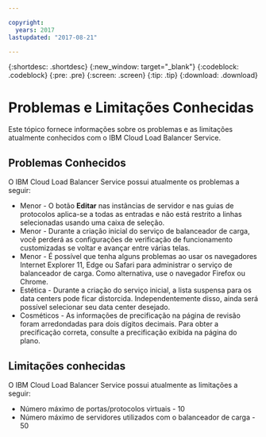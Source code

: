 ```yaml
---

copyright:
  years: 2017
lastupdated: "2017-08-21"

---
```


{:shortdesc: .shortdesc}
{:new_window: target="_blank"}
{:codeblock: .codeblock}
{:pre: .pre}
{:screen: .screen}
{:tip: .tip}
{:download: .download}

# Problemas e Limitações Conhecidas
Este tópico fornece informações sobre os problemas e as limitações atualmente conhecidos com o IBM Cloud Load Balancer Service.

## Problemas Conhecidos
O IBM Cloud Load Balancer Service possui atualmente os problemas a seguir:

* Menor - O botão **Editar** nas instâncias de servidor e nas guias de protocolos aplica-se a todas as entradas e não está restrito a linhas selecionadas usando uma caixa de seleção. 
* Menor - Durante a criação inicial do serviço de balanceador de carga, você perderá as configurações de verificação de funcionamento customizadas se voltar e avançar entre várias telas.
* Menor - É possível que tenha alguns problemas ao usar os navegadores Internet Explorer 11, Edge ou Safari para administrar o serviço de balanceador de carga. Como alternativa, use o navegador Firefox ou Chrome. 
* Estética - Durante a criação do serviço inicial, a lista suspensa para os data centers pode ficar distorcida. Independentemente disso, ainda será possível selecionar seu data center desejado.
* Cosméticos - As informações de precificação na página de revisão foram arredondadas para dois dígitos decimais. Para obter a precificação correta, consulte a precificação exibida na página do plano.

## Limitações conhecidas
O IBM Cloud Load Balancer Service possui atualmente as limitações a seguir:

* Número máximo de portas/protocolos virtuais - 10
* Número máximo de servidores utilizados com o balanceador de carga - 50
